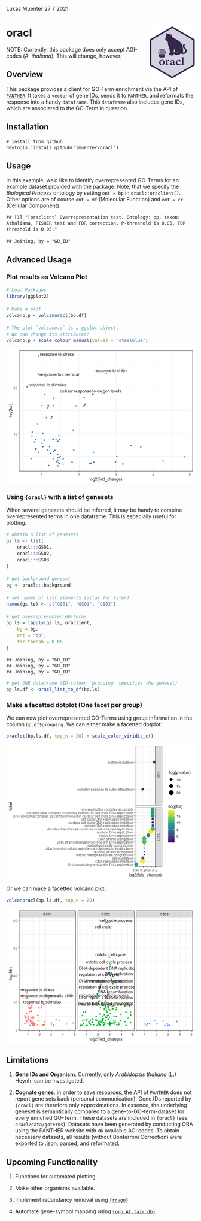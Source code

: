 Lukas Muenter
27 7 2021

# oracl <img src="etc/www/oracl_logo.png" align="right" width="120" />

NOTE: Currently, this package does only accept AGI-codes (*A.
thaliana*). This will change, however.

## Overview

This package provides a client for GO-Term enrichment via the API of
[`PANTHER`](http://pantherdb.org/). It takes a `vector` of gene IDs,
sends it to `PANTHER`, and reformats the response into a handy
`dataframe`. This `dataframe` also includes gene IDs, which are
associated to the GO-Term in question.

## Installation

    # install from github
    devtools::install_github("lmuenter/oracl")

## Usage

In this example, we’d like to identify overrepresented GO-Terms for an
example dataset provided with the package. Note, that we specify the
*Biological Process* ontology by setting `ont = bp` in
`oracl::oraclient()`. Other options are of course `ont = mf` (Molecular
Function) and `ont = cc` (Cellular Component).

    ## [1] "[oraclient] Overrepresentation test. Ontology: bp, taxon: Athaliana, FISHER test and FDR correction. P-threshold is 0.05, FDR threshold is 0.05."

    ## Joining, by = "GO_ID"

## Advanced Usage

### Plot results as Volcano Plot

``` r
# Load Packages
library(ggplot2)

# Make a plot
volcano.p = volcanoracl(bp.df)

# The plot `volcano.p` is a ggplot-object.
# We can change its attributes!
volcano.p + scale_colour_manual(values = "steelblue")
```

![](README_files/figure-gfm/unnamed-chunk-2-1.png)<!-- -->

### Using `{oracl}` with a list of genesets

When several genesets should be inferred, it may be handy to combine
overrepresented terms in one dataframe. This is especially useful for
plotting.

``` r
# obtain a list of genesets
gs.ls <- list(
    oracl:::GS01,
    oracl:::GS02,
    oracl:::GS03
)

# get background geneset
bg <- oracl:::background

# set names of list elements (vital for later)
names(gs.ls) <- c("GS01", "GS02", "GS03")

# get overrepresented GO-terms
bp.ls = lapply(gs.ls, oraclient, 
    bg = bg,
    ont = "bp",
    fdr.thresh = 0.05
)
```

    ## Joining, by = "GO_ID"
    ## Joining, by = "GO_ID"
    ## Joining, by = "GO_ID"

``` r
# get ONE dataframe (ID-column `grouping` specifies the geneset)
bp.ls.df <- oracl_list_to_df(bp.ls)
```

### Make a facetted dotplot (One facet per group)

We can now plot overrepresented GO-Terms using group information in the
column `bp.df$grouping`. We can either make a facetted dotplot:

``` r
oraclot(bp.ls.df, top_n = 20) + scale_color_viridis_c()
```

![](README_files/figure-gfm/unnamed-chunk-4-1.png)<!-- -->

Or we can make a facetted volcano plot:

``` r
volcanoracl(bp.ls.df, top_n = 20)
```

![](README_files/figure-gfm/unnamed-chunk-5-1.png)<!-- -->

## Limitations

1.  **Gene IDs and Organism**. Currently, only *Arabidopsis thaliana*
    (L.) Heynh. can be investigated.

2.  **Cognate genes**. in order to save resources, the API of `PANTHER`
    does not report gene sets back (personal communication). Gene IDs
    reported by `{oracl}` are therefore only approximations. In essence,
    the underlying geneset is semantically compared to a
    gene-to-GO-term-dataset for every enriched GO-Term. These datasets
    are included in `{oracl}` (see `oracl/data/goterms`). Datasets have
    been generated by conducting ORA using the PANTHER website with
    *all* available AGI codes. To obtain necessary datasets, all results
    (without Bonferroni Correction) were exported to .json, parsed, and
    reformated.

## Upcoming Functionality

1.  Functions for automated plotting.

2.  Make other organisms available.

3.  Implement redundancy removal using
    [`{rrvgo}`](https://bioconductor.org/packages/release/bioc/html/rrvgo.html)

4.  Automate gene-symbol mapping using
    [`{org.At.tair.db}`](https://bioconductor.org/packages/release/data/annotation/html/org.At.tair.db.html)

